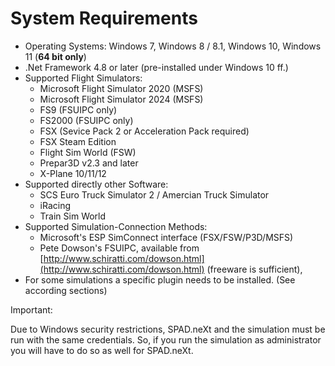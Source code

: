 # System Requirements



* Operating Systems: Windows 7, Windows 8 / 8.1, Windows 10, Windows 11 (**64 bit only**)
* .Net Framework 4.8 or later (pre-installed under Windows 10 ff.)
* Supported Flight Simulators:
  * Microsoft Flight Simulator 2020 (MSFS)
  * Microsoft Flight Simulator 2024 (MSFS)
  * FS9 (FSUIPC only)
  * FS2000 (FSUIPC only)
  * FSX (Sevice Pack 2 or Acceleration Pack required)
  * FSX Steam Edition
  * Flight Sim World (FSW)
  * Prepar3D v2.3 and later
  * X-Plane 10/11/12
* Supported directly other Software:
  * SCS Euro Truck Simulator 2 / Amercian Truck Simulator
  * iRacing
  * Train Sim World
* Supported Simulation-Connection Methods:
  * Microsoft's ESP SimConnect interface (FSX/FSW/P3D/MSFS)
  * Pete Dowson's FSUIPC, available from [http://www.schiratti.com/dowson.html](http://www.schiratti.com/dowson.html) (freeware is sufficient),
* For some simulations a specific plugin needs to be installed. (See according sections)

Important:

Due to Windows security restrictions, SPAD.neXt and the simulation must be run with the same credentials. So, if you run the simulation as administrator you will have to do so as well for SPAD.neXt.



